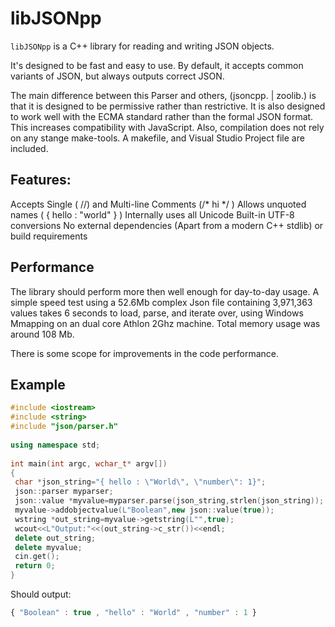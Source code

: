 # libJSONpp

`libJSONpp` is a C++ library for reading and writing JSON objects.

It's designed to be fast and easy to use.  By default, it accepts common variants of JSON, 
but always outputs correct JSON.

The main difference between this Parser and others, (jsoncpp. | zoolib.) is that it is designed 
to be permissive rather than restrictive. 
It is also designed to work well with the ECMA standard rather than the formal JSON format. 
This increases compatibility with JavaScript. 
Also, compilation does not rely on any stange make-tools. A makefile, and Visual Studio Project file are included.


## Features:

Accepts Single ( //) and Multi-line Comments (/* hi */ )
Allows unquoted names (  { hello : "world" }  )
Internally uses all Unicode
Built-in UTF-8 conversions
No external dependencies (Apart from a modern C++ stdlib) or build requirements


## Performance

The library should perform more then well enough for day-to-day usage. 
A simple speed test using a 52.6Mb complex Json file containing 3,971,363 values 
takes 6 seconds to load, parse, and iterate over, using Windows Mmapping on an dual core Athlon 2Ghz machine. 
Total memory usage was around 108 Mb.

There is some scope for improvements in the code performance.

## Example

```c++
#include <iostream>
#include <string>
#include "json/parser.h"
 
using namespace std;
 
int main(int argc, wchar_t* argv[])
{
 char *json_string="{ hello : \"World\", \"number\": 1}";
 json::parser myparser;
 json::value *myvalue=myparser.parse(json_string,strlen(json_string));
 myvalue->addobjectvalue(L"Boolean",new json::value(true));
 wstring *out_string=myvalue->getstring(L"",true);
 wcout<<L"Output:"<<(out_string->c_str())<<endl;
 delete out_string;
 delete myvalue;
 cin.get();
 return 0;
}
```
Should output:

```js
{ "Boolean" : true , "hello" : "World" , "number" : 1 }
```
